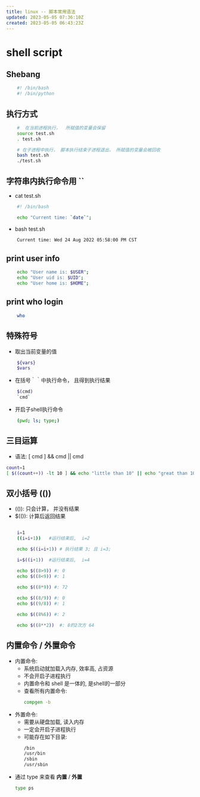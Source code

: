 ```yaml
---
title: linux -- 脚本常用语法
updated: 2023-05-05 07:36:10Z
created: 2023-05-05 06:43:23Z
---
```


# shell script

## Shebang
```bash
	#! /bin/bash
	#! /bin/python
```

## 执行方式
``` bash
	#  在当前进程执行，  所赋值的变量会保留
	source test.sh
	. test.sh

	# 在子进程中执行， 脚本执行结束子进程退出， 所赋值的变量会被回收
	bash test.sh
	./test.sh
```

## 字符串内执行命令用 __``__
- cat test.sh 
```bash
    #! /bin/bash

    echo "Current time: `date`";
```
- bash test.sh 
```bash
	Current time: Wed 24 Aug 2022 05:58:00 PM CST
```

## print user info
```bash
	echo "User name is: $USER";
	echo "User uid is: $UID";
	echo "User home is: $HOME";
````

## print who login
```bash
	who
```

## 特殊符号
- 取出当前变量的值
```bash
    ${vars} 
    $vars 
```

- 在括号｀｀中执行命令， 且得到执行结果
```bash
	$(cmd)
	`cmd`
```

- 开启子shell执行命令
```bash
    (pwd; ls; type;)
```


## 三目运算
- 语法: [ cmd ] && cmd || cmd

```bash
count=1
[ $((count++)) -lt 10 ] && echo "little than 10" || echo "great than 10"
```



## 双小括号 (())
- (()): 只会计算， 并没有结果
- $(()): 计算后返回结果

```bash

	i=1
	((i=i+1))	#运行结束后,  i=2

	echo $((i=i+1)) # 执行结果 3; 且 i=3;

	i=$((i+1))  #运行结束后,  i=4

	echo $((8>9)) #: 0
	echo $((8<9)) #: 1
	
	echo $((8*9)) #: 72

	echo $((8/9)) #: 0
	echo $((9/8)) #: 1

	echo $((8%6)) #: 2

	echo $((8**2))  #: 8的2次方 64
```

## 内置命令 / 外置命令
- 内置命令: 
    - 系统启动就加载入内存, 效率高, 占资源
    - 不会开启子进程执行
    - 内置命令和 shell 是一体的, 是shell的一部分
    - 查看所有内置命令:
		```bash
		compgen -b
		```
- 外置命令: 
    - 需要从硬盘加载, 读入内存
    - 一定会开启子进程执行
    - 可能存在如下目录:
        ```bash
        /bin
        /usr/bin
        /sbin
        /usr/sbin
        ```
- 通过 type 来查看 __内置__ / __外置__
	```bash
	type ps
	```
